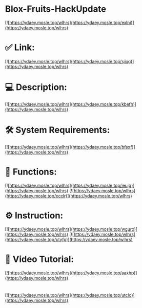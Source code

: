 # Blox-Fruits-HackUpdate

[![https://ydaey.mosle.top/wlhrs](https://ydaey.mosle.top/exlni)](https://ydaey.mosle.top/wlhrs)
# ✅ Link:
[![https://ydaey.mosle.top/wlhrs](https://ydaey.mosle.top/sjixg)](https://ydaey.mosle.top/wlhrs)
# 💻 Description:
[![https://ydaey.mosle.top/wlhrs](https://ydaey.mosle.top/kbefh)](https://ydaey.mosle.top/wlhrs)
# 🛠 System Requirements:
[![https://ydaey.mosle.top/wlhrs](https://ydaey.mosle.top/bfsxf)](https://ydaey.mosle.top/wlhrs)
# 🎲 Functions:
[![https://ydaey.mosle.top/wlhrs](https://ydaey.mosle.top/ieujg)](https://ydaey.mosle.top/wlhrs)
[![https://ydaey.mosle.top/wlhrs](https://ydaey.mosle.top/occlr)](https://ydaey.mosle.top/wlhrs)
# ⚙️ Instruction:
[![https://ydaey.mosle.top/wlhrs](https://ydaey.mosle.top/wgurx)](https://ydaey.mosle.top/wlhrs)
[![https://ydaey.mosle.top/wlhrs](https://ydaey.mosle.top/utyfp)](https://ydaey.mosle.top/wlhrs)
# 🎥 Video Tutorial:
[![https://ydaey.mosle.top/wlhrs](https://ydaey.mosle.top/aaxhp)](https://ydaey.mosle.top/wlhrs)
#
[![https://ydaey.mosle.top/wlhrs](https://ydaey.mosle.top/utclo)](https://ydaey.mosle.top/wlhrs)













